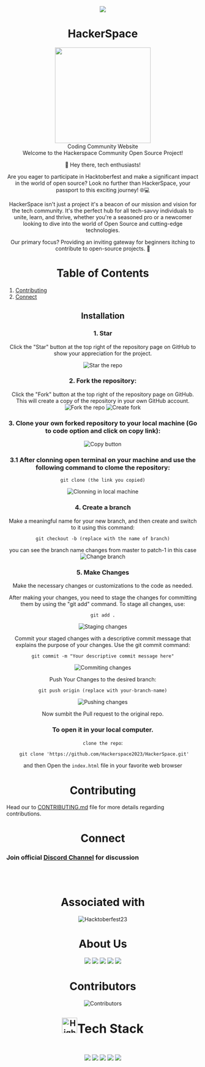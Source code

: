 <div align="center">
  
<img src="https://avatars.githubusercontent.com/u/133033329?s=48&v=4"></img>

# HackerSpace


<img src="https://github.com/Hackerspace2023/HackerSpace/blob/main/public/hackerspace.jpg" width=250 height=250>
  
<br>
Coding Community Website
<br>
Welcome to the Hackerspace Community Open Source Project!
<br>

👋 Hey there, tech enthusiasts!

Are you eager to participate in Hacktoberfest and make a significant impact in the world of open source? Look no further than HackerSpace, your passport to this exciting journey! 🌐💻

HackerSpace isn't just a project it's a beacon of our mission and vision for the tech community. It's the perfect hub for all tech-savvy individuals to unite, learn, and thrive, whether you're a seasoned pro or a newcomer looking to dive into the world of Open Source and cutting-edge technologies.

Our primary focus? Providing an inviting gateway for beginners itching to contribute to open-source projects. 🌟


# Table of Contents

</div>

1. [Contributing](#contributing)
2. [Connect](#connect)

<div align="center">

## Installation

### 1. Star
Click the "Star" button at the top right of the repository page on GitHub to show your appreciation for the project.


![Star the repo](<assets/Screenshot (150).png>)


### 2. Fork the repository:
Click the "Fork" button at the top right of the repository page on GitHub. This will create a copy of the repository in your own GitHub account.
![Fork the repo](<assets/Screenshot (151).png>)
![Create fork](<assets/Screenshot (152).png>)


### 3. Clone your own forked repository to your local machine (Go to code option and click on copy link):

![Copy button](<assets/Screenshot (155).png>)

### 3.1 After clonning open terminal on your machine and use the following command to clome the repository:
```
git clone (the link you copied)
```
![Clonning in local machine ](<assets/Screenshot (158).png>)


### 4. Create a branch
Make a meaningful name for your new branch, and then create and switch to it using this command:
```
git checkout -b (replace with the name of branch)
```
you can see the branch name changes from master to patch-1 in this case
![Change branch ](<assets/Screenshot (161).png>)

### 5. Make Changes
Make the necessary changes or customizations to the code as needed.

After making your changes, you need to stage the changes for committing them by using the "git add" command. To stage all changes, use:
```
git add .
```
![Staging changes](<assets/Screenshot (162).png>)


Commit your staged changes with a descriptive commit message that explains the purpose of your changes. Use the git commit command:
```
git commit -m "Your descriptive commit message here"
```
![Commiting changes](<assets/Screenshot (163).png>)

Push Your Changes to the desired branch:
```
git push origin (replace with your-branch-name)
```
![Pushing changes](<assets/Screenshot (165).png>)

Now sumbit the Pull request to the original repo.

### To open it in your local computer. <br>
`clone the repo`:
```
 git clone 'https://github.com/Hackerspace2023/HackerSpace.git'
```
and then Open the `index.html` file in your favorite web browser 
  
# Contributing
  
</div>

Head our to [CONTRIBUTING.md](https://github.com/Hackerspace2023/HackerSpace/blob/main/CONTRIBUTING.md) file for more details regarding contributions.

<div align="center">
  
# Connect
  
</div>

<h3>Join official <a href="https://discord.gg/6mGFdkWxux">Discord Channel</a> for discussion</h3>
<br>
<br>

<div align="center">

# Associated with


![Hacktoberfest23](https://github.com/Hackerspace2023/HackerSpace/blob/main/public/hacktoberfest_logo.png)

# About Us

<a href="https://github.com/Hackerspace2023/HackerSpace/issues"><img src="https://img.shields.io/github/issues/Hackerspace2023/HackerSpace"></a>
<a href="https://github.com/Hackerspace2023/HackerSpace/pulls"><img src="https://img.shields.io/github/issues-pr/Hackerspace2023/HackerSpace"></a>
<a href="https://github.com/Hackerspace2023/HackerSpace/network/members"><img src="https://img.shields.io/github/forks/Hackerspace2023/HackerSpace"></a>
<a href="https://github.com/Hackerspace2023/HackerSpace/stargazers"><img src="https://img.shields.io/github/stars/Hackerspace2023/HackerSpace"></a>
<a href="https://github.com/Hackerspace2023/HackerSpace/blob/master/LICENSE"><img src="https://img.shields.io/github/license/Hackerspace2023/HackerSpace"></a>

# Contributors
![Contributors](https://contrib.rocks/image?repo=Hackerspace2023/HackerSpace&lastUpdate=1696542248)
  

<h2><img src="https://raw.githubusercontent.com/Tarikul-Islam-Anik/Animated-Fluent-Emojis/master/Emojis/Travel%20and%20places/High%20Voltage.png" alt="High Voltage" width="40" height="40" /><font size="6">Tech Stack</font></h2>

<br>
</div>
<center>
<p>
<div align="center">
<a href="https://developer.mozilla.org/en-US/docs/Glossary/HTML5"><img src="https://img.shields.io/badge/HTML5-E34F26.svg?style=for-the-badge&logo=HTML5&logoColor=white"></a>
<a href="https://developer.mozilla.org/en-US/docs/Web/JavaScript"><img src="https://img.shields.io/badge/JavaScript-F7DF1E.svg?style=for-the-badge&logo=JavaScript&logoColor=black"></a>
<a href="https://getbootstrap.com/"><img src="https://img.shields.io/badge/Bootstrap-7952B3.svg?style=for-the-badge&logo=Bootstrap&logoColor=black"></a>
<a href="https://developer.mozilla.org/en-US/docs/Web/CSS"><img src="https://img.shields.io/badge/CSS3-1572B6.svg?style=for-the-badge&logo=CSS3&logoColor=black"></a>
<a href="https://v2.tailwindcss.com/docs"><img src="https://img.shields.io/badge/Tailwind%20CSS-06B6D4.svg?style=for-the-badge&logo=Tailwind-CSS&logoColor=black"></a>
<div>
</p>
</center>

